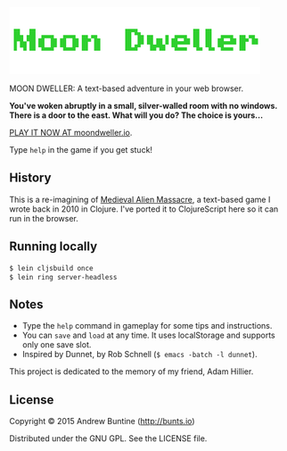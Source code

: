 ![Moon Dweller](/resources/public/images/heading.png?raw=true "Moon Dweller")

MOON DWELLER: A text-based adventure in your web browser.

**You've woken abruptly in a small, silver-walled room with no windows. There is a door to the east. What will you do? The choice is yours...**

[PLAY IT NOW AT moondweller.io](http://moondweller.io/).

Type `help` in the game if you get stuck!

## History

This is a re-imagining of [Medieval Alien Massacre](https://github.com/buntine/Medieval-Alien-Massacre/), a text-based game I wrote back in 2010 in Clojure. I've ported it to ClojureScript here so it can run in the browser.

## Running locally

    $ lein cljsbuild once
    $ lein ring server-headless

## Notes

 - Type the `help` command in gameplay for some tips and instructions.
 - You can `save` and `load` at any time. It uses localStorage and supports only one save slot.
 - Inspired by Dunnet, by Rob Schnell (`$ emacs -batch -l dunnet`).

This project is dedicated to the memory of my friend, Adam Hillier.

## License

Copyright © 2015 Andrew Buntine (http://bunts.io)

Distributed under the GNU GPL. See the LICENSE file.
